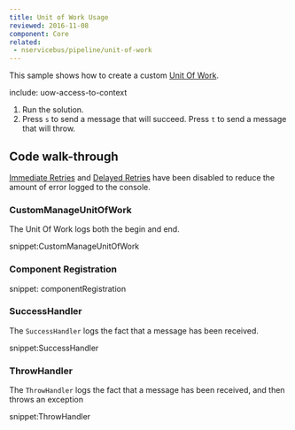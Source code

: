 ```yaml
---
title: Unit of Work Usage
reviewed: 2016-11-08
component: Core
related:
 - nservicebus/pipeline/unit-of-work
---
```



This sample shows how to create a custom [Unit Of Work](/nservicebus/pipeline/unit-of-work.md).

include: uow-access-to-context


 1. Run the solution.
 1. Press `s` to send a message that will succeed. Press `t` to send a message that will throw.


## Code walk-through

[Immediate Retries](/nservicebus/recoverability/configure-immediate-retries.md) and [Delayed Retries](/nservicebus/recoverability/configure-delayed-retries.md) have been disabled to reduce the amount of error logged to the console.


### CustomManageUnitOfWork

The Unit Of Work logs both the begin and end.


snippet:CustomManageUnitOfWork

### Component Registration

snippet: componentRegistration


### SuccessHandler

The `SuccessHandler` logs the fact that a message has been received.

snippet:SuccessHandler


### ThrowHandler

The `ThrowHandler` logs the fact that a message has been received, and then throws an exception

snippet:ThrowHandler
